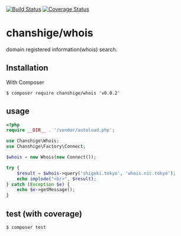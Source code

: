 [![Build Status](https://travis-ci.org/chanshige/whois.svg?branch=master)](https://travis-ci.org/chanshige/whois)
[![Coverage Status](https://coveralls.io/repos/github/chanshige/whois/badge.svg?branch=master)](https://coveralls.io/github/chanshige/whois?branch=master)

# chanshige/whois
domain registered information(whois) search.

## Installation
With Composer
```
$ composer require chanshige/whois 'v0.0.2'
```

## usage
```php
<?php
require __DIR__ . '/vendor/autoload.php';

use Chanshige\Whois;
use Chanshige\Factory\Connect;

$whois = new Whois(new Connect());

try {
    $result = $whois->query('shigeki.tokyo', 'whois.nic.tokyo');
    echo implode("<br>", $result);
} catch (Exception $e) {
    echo $e->getMessage();
}
```

## test (with coverage)
`$ composer test`
